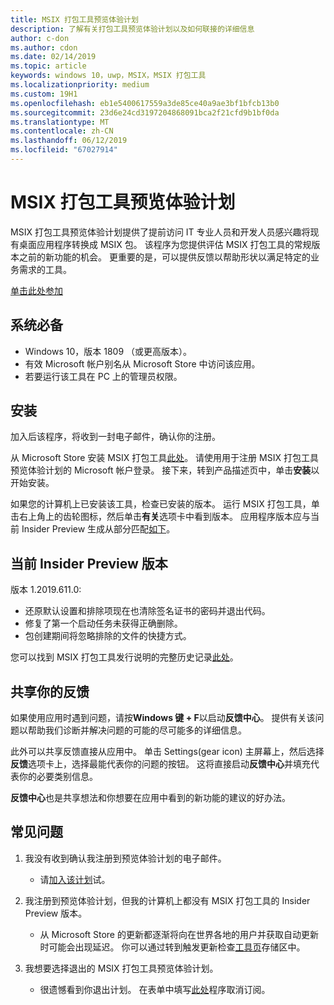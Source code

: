 ```yaml
---
title: MSIX 打包工具预览体验计划
description: 了解有关打包工具预览体验计划以及如何联接的详细信息
author: c-don
ms.author: cdon
ms.date: 02/14/2019
ms.topic: article
keywords: windows 10，uwp，MSIX，MSIX 打包工具
ms.localizationpriority: medium
ms.custom: 19H1
ms.openlocfilehash: eb1e5400617559a3de85ce40a9ae3bf1bfcb13b0
ms.sourcegitcommit: 23d6e24cd3197204868091bca2f21cfd9b1bf0da
ms.translationtype: MT
ms.contentlocale: zh-CN
ms.lasthandoff: 06/12/2019
ms.locfileid: "67027914"
---
```

# <a name="msix-packaging-tool-insider-program"></a>MSIX 打包工具预览体验计划

MSIX 打包工具预览体验计划提供了提前访问 IT 专业人员和开发人员感兴趣将现有桌面应用程序转换成 MSIX 包。 该程序为您提供评估 MSIX 打包工具的常规版本之前的新功能的机会。 更重要的是，可以提供反馈以帮助形状以满足特定的业务需求的工具。 

<div class="nextstepaction"><p><a class="x-hidden-focus" href="https://aka.ms/MSIXPackagingPreviewProgram" data-linktype="external">单击此处参加</a></p></div>

## <a name="prerequisites"></a>系统必备

- Windows 10，版本 1809 （或更高版本）。
- 有效 Microsoft 帐户别名从 Microsoft Store 中访问该应用。
- 若要运行该工具在 PC 上的管理员权限。

## <a name="install"></a>安装

加入后该程序，将收到一封电子邮件，确认你的注册。 

从 Microsoft Store 安装 MSIX 打包工具[此处](https://www.microsoft.com/en-us/p/msix-packaging-tool/9n5lw3jbcxkf)。 请使用用于注册 MSIX 打包工具预览体验计划的 Microsoft 帐户登录。 接下来，转到产品描述页中，单击**安装**以开始安装。

如果您的计算机上已安装该工具，检查已安装的版本。 运行 MSIX 打包工具，单击右上角上的齿轮图标，然后单击**有关**选项卡中看到版本。 应用程序版本应与当前 Insider Preview 生成从部分匹配[如下](#current-insider-preview-build)。

## <a name="current-insider-preview-build"></a>当前 Insider Preview 版本

版本 1.2019.611.0:

- 还原默认设置和排除项现在也清除签名证书的密码并退出代码。
- 修复了第一个启动任务未获得正确删除。
- 包创建期间将忽略排除的文件的快捷方式。

您可以找到 MSIX 打包工具发行说明的完整历史记录[此处](release-notes/history.md)。

## <a name="share-your-feedback"></a>共享你的反馈

如果使用应用时遇到问题，请按**Windows 键 + F**以启动**反馈中心**。 提供有关该问题以帮助我们诊断并解决问题的可能的尽可能多的详细信息。

此外可以共享反馈直接从应用中。 单击 Settings(gear icon) 主屏幕上，然后选择**反馈**选项卡上，选择最能代表你的问题的按钮。 这将直接启动**反馈中心**并填充代表你的必要类别信息。 

**反馈中心**也是共享想法和你想要在应用中看到的新功能的建议的好办法。  

## <a name="faqs"></a>常见问题

1. 我没有收到确认我注册到预览体验计划的电子邮件。 
    - 请[加入该计划](https://aka.ms/MSIXPackagingPreviewProgram)试。  

2. 我注册到预览体验计划，但我的计算机上都没有 MSIX 打包工具的 Insider Preview 版本。 
    - 从 Microsoft Store 的更新都逐渐将向在世界各地的用户并获取自动更新时可能会出现延迟。 你可以通过转到触发更新检查[工具页](https://www.microsoft.com/en-us/p/msix-packaging-tool/9n5lw3jbcxkf)存储区中。 
3. 我想要选择退出的 MSIX 打包工具预览体验计划。 
    - 很遗憾看到你退出计划。 在表单中填写[此处](https://forms.office.com/Pages/ResponsePage.aspx?id=v4j5cvGGr0GRqy180BHbR-NSOqDz219PqoOqk5qxQEZUMlEwNVNKMDhNUVlKOVpTRTlVWFhMMThLQy4u)程序取消订阅。 
